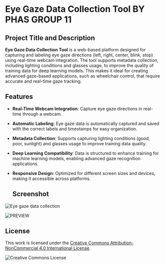 # Eye Gaze Data Collection Tool BY PHAS GROUP 11

## **Project Title and Description**

**Eye Gaze Data Collection Tool** is a web-based platform designed for capturing and labeling eye gaze directions (left, right, center, blink, stop) using real-time webcam integration. The tool supports metadata collection, including lighting conditions and glasses usage, to improve the quality of training data for deep learning models. This makes it ideal for creating advanced gaze-based applications, such as wheelchair control, that require accurate and real-time gaze tracking.

## **Features**

- **Real-Time Webcam Integration**: Capture eye gaze directions in real-time through a webcam.
- **Automatic Labeling**: Eye gaze data is automatically captured and saved with the correct labels and timestamps for easy organization.
- **Metadata Collection**: Supports capturing lighting conditions (good, poor, sunlight) and glasses usage to improve training data quality.
- **Deep Learning Compatibility**: Data is structured to enhance training for machine learning models, enabling advanced gaze recognition applications.
- **Responsive Design**: Optimized for different screen sizes and devices, making it accessible across platforms.

  ## **Screenshot**

![Eye gaze data collection](https://github.com/user-attachments/assets/c8f34eea-0cb6-46aa-9898-e85826ecbec3)


![PREVIEW](https://github.com/user-attachments/assets/06b94548-86eb-4b95-9e75-3c4e68bee7bf)

## License

This work is licensed under the [Creative Commons Attribution-NonCommercial 4.0 International License](http://creativecommons.org/licenses/by-nc/4.0/).

![Creative Commons License](https://i.creativecommons.org/l/by-nc/4.0/88x31.png)
